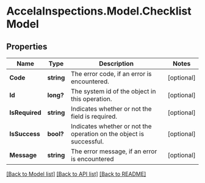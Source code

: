 # AccelaInspections.Model.ChecklistModel
## Properties

Name | Type | Description | Notes
------------ | ------------- | ------------- | -------------
**Code** | **string** | The error code, if an error is encountered. | [optional] 
**Id** | **long?** | The system id of the object in this operation. | [optional] 
**IsRequired** | **string** | Indicates whether or not the field is required. | [optional] 
**IsSuccess** | **bool?** | Indicates whether or not the operation on the object is successful. | [optional] 
**Message** | **string** | The error message, if an error is encountered | [optional] 

[[Back to Model list]](../README.md#documentation-for-models) [[Back to API list]](../README.md#documentation-for-api-endpoints) [[Back to README]](../README.md)

